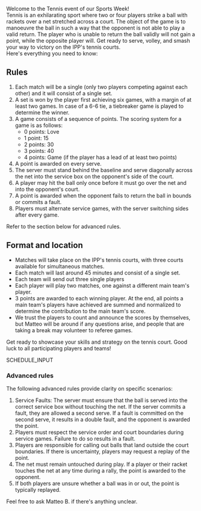 Welcome to the Tennis event of our Sports Week!\
Tennis is an exhilarating sport where two or four players strike a ball with rackets over a net stretched across a court. The object of the game is to manoeuvre the ball in such a way that the opponent is not able to play a valid return. The player who is unable to return the ball validly will not gain a point, while the opposite player will.
Get ready to serve, volley, and smash your way to victory on the IPP's tennis courts.\
Here's everything you need to know:

## Rules

1. Each match will be a single (only two players competing against each other) and it will consist of a single set.
2. A set is won by the player first achieving six games, with a margin of at least two games. In case of a 6-6 tie, a tiebreaker game is played to determine the winner.
3. A game consists of a sequence of points. The scoring system for a game is as follows:
   - 0 points: Love
   - 1 point: 15
   - 2 points: 30
   - 3 points: 40
   - 4 points: Game (if the player has a lead of at least two points)
4. A point is awarded on every serve.
5. The server must stand behind the baseline and serve diagonally across the net into the service box on the opponent's side of the court.
6. A player may hit the ball only once before it must go over the net and into the opponent's court.
7. A point is awarded when the opponent fails to return the ball in bounds or commits a fault.
8. Players must alternate service games, with the server switching sides after every game.

Refer to the section below for advanced rules.

## Format and location

- Matches will take place on the IPP's tennis courts, with three courts available for simultaneous matches.
- Each match will last around 45 minutes and consist of a single set.
- Each team will send out three single players
- Each player will play two matches, one against a different main team's player.
- 3 points are awarded to each winning player. At the end, all points a main team's players have achieved are summed and normalized to determine the contribution to the main team's score.
- We trust the players to count and announce the scores by themselves, but Matteo will be around if any questions arise, and people that are taking a break may volunteer to referee games.

Get ready to showcase your skills and strategy on the tennis court. Good luck to all participating players and teams!

SCHEDULE_INPUT

### Advanced rules

The following advanced rules provide clarity on specific scenarios:

1. Service Faults: The server must ensure that the ball is served into the correct service box without touching the net. If the server commits a fault, they are allowed a second serve. If a fault is committed on the second serve, it results in a double fault, and the opponent is awarded the point.
2. Players must respect the service order and court boundaries during service games. Failure to do so results in a fault.
3. Players are responsible for calling out balls that land outside the court boundaries. If there is uncertainty, players may request a replay of the point.
4. The net must remain untouched during play. If a player or their racket touches the net at any time during a rally, the point is awarded to the opponent.
5. If both players are unsure whether a ball was in or out, the point is typically replayed.

Feel free to ask Matteo B. if there's anything unclear.
